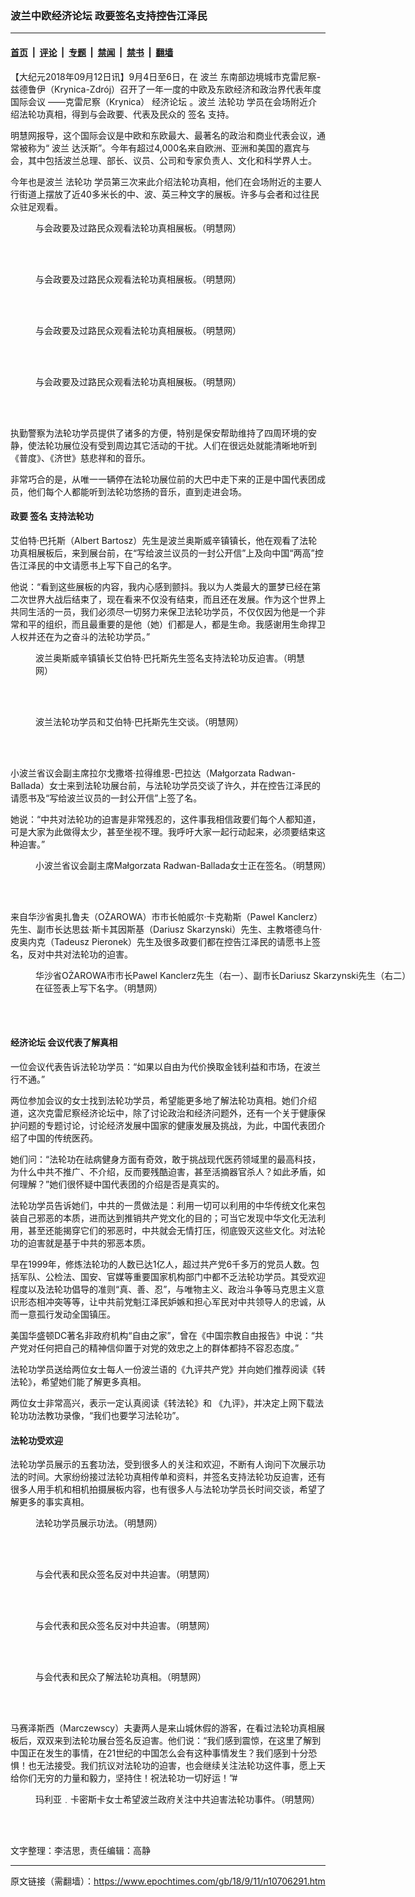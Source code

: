 ### 波兰中欧经济论坛 政要签名支持控告江泽民

---

#### [首页](../../../..?n10706291) &nbsp;|&nbsp; [评论](../../../../../epoch-comment?n10706291) &nbsp;|&nbsp; [专题](../../../../../epoch-special?n10706291) &nbsp;|&nbsp; [禁闻](../../../../../epoch-news?n10706291) &nbsp;|&nbsp; [禁书](../../../../../books?n10706291) &nbsp;|&nbsp; [翻墙](https://github.com/gfw-breaker/nogfw/blob/master/README.md?n10706291)


<div class="post_content" id="artbody" itemprop="articleBody">
 <!-- article content begin -->
 <p>
  【大纪元2018年09月12日讯】9月4日至6日，在
  <ok href="https://www.epochtimes.com/gb/tag/%E6%B3%A2%E5%85%B0.html">
   波兰
  </ok>
  东南部边境城市克雷尼察-兹德鲁伊（Krynica-Zdrój）召开了一年一度的中欧及东欧经济和政治界代表年度国际会议 ——克雷尼察（Krynica）
  <ok href="https://www.epochtimes.com/gb/tag/%E7%BB%8F%E6%B5%8E%E8%AE%BA%E5%9D%9B.html">
   经济论坛
  </ok>
  。波兰
  <ok href="https://www.epochtimes.com/gb/tag/%E6%B3%95%E8%BD%AE%E5%8A%9F.html">
   法轮功
  </ok>
  学员在会场附近介绍法轮功真相，得到与会政要、代表及民众的
  <ok href="https://www.epochtimes.com/gb/tag/%E7%AD%BE%E5%90%8D.html">
   签名
  </ok>
  支持。
 </p>
 <p>
  明慧网报导，这个国际会议是中欧和东欧最大、最著名的政治和商业代表会议，通常被称为“
  <ok href="https://www.epochtimes.com/gb/tag/%E6%B3%A2%E5%85%B0.html">
   波兰
  </ok>
  达沃斯”。今年有超过4,000名来自欧洲、亚洲和美国的嘉宾与会，其中包括波兰总理、部长、议员、公司和专家负责人、文化和科学界人士。
 </p>
 <p>
  今年也是波兰
  <ok href="https://www.epochtimes.com/gb/tag/%E6%B3%95%E8%BD%AE%E5%8A%9F.html">
   法轮功
  </ok>
  学员第三次来此介绍法轮功真相，他们在会场附近的主要人行街道上摆放了近40多米长的中、波、英三种文字的展板。许多与会者和过往民众驻足观看。
 </p>
 <figure aria-describedby="caption-attachment-10706308" class="wp-caption aligncenter" id="attachment_10706308" style="width: 600px">
  <ok href="https://i.epochtimes.com/assets/uploads/2018/09/2018-9-10-krynica-economic-forum_08.jpg" target="_blank">
   <img alt="" class="wp-image-10706308 size-large" src="https://i.epochtimes.com/assets/uploads/2018/09/2018-9-10-krynica-economic-forum_08-600x450.jpg"/>
  </ok>
  <br/><figcaption class="wp-caption-text" id="caption-attachment-10706308">
   与会政要及过路民众观看法轮功真相展板。（明慧网）
  </figcaption><br/>
 </figure><br/>
 <figure aria-describedby="caption-attachment-10706309" class="wp-caption aligncenter" id="attachment_10706309" style="width: 600px">
  <ok href="https://i.epochtimes.com/assets/uploads/2018/09/2018-9-10-krynica-economic-forum_11.jpg" target="_blank">
   <img alt="" class="wp-image-10706309 size-large" src="https://i.epochtimes.com/assets/uploads/2018/09/2018-9-10-krynica-economic-forum_11-600x551.jpg"/>
  </ok>
  <br/><figcaption class="wp-caption-text" id="caption-attachment-10706309">
   与会政要及过路民众观看法轮功真相展板。（明慧网）
  </figcaption><br/>
 </figure><br/>
 <figure aria-describedby="caption-attachment-10706310" class="wp-caption aligncenter" id="attachment_10706310" style="width: 600px">
  <ok href="https://i.epochtimes.com/assets/uploads/2018/09/2018-9-10-krynica-economic-forum_09.jpg" target="_blank">
   <img alt="" class="wp-image-10706310 size-large" src="https://i.epochtimes.com/assets/uploads/2018/09/2018-9-10-krynica-economic-forum_09-600x572.jpg"/>
  </ok>
  <br/><figcaption class="wp-caption-text" id="caption-attachment-10706310">
   与会政要及过路民众观看法轮功真相展板。（明慧网）
  </figcaption><br/>
 </figure><br/>
 <figure aria-describedby="caption-attachment-10706311" class="wp-caption aligncenter" id="attachment_10706311" style="width: 600px">
  <ok href="https://i.epochtimes.com/assets/uploads/2018/09/2018-9-10-krynica-economic-forum_10.jpg" target="_blank">
   <img alt="" class="wp-image-10706311 size-large" src="https://i.epochtimes.com/assets/uploads/2018/09/2018-9-10-krynica-economic-forum_10-600x353.jpg"/>
  </ok>
  <br/><figcaption class="wp-caption-text" id="caption-attachment-10706311">
   与会政要及过路民众观看法轮功真相展板。（明慧网）
  </figcaption><br/>
 </figure><br/>
 <p>
  执勤警察为法轮功学员提供了诸多的方便，特别是保安帮助维持了四周环境的安静，使法轮功展位没有受到周边其它活动的干扰。人们在很远处就能清晰地听到《普度》、《济世》慈悲祥和的音乐。
 </p>
 <p>
  非常巧合的是，从唯一一辆停在法轮功展位前的大巴中走下来的正是中国代表团成员，他们每个人都能听到法轮功悠扬的音乐，直到走进会场。
 </p>
 <h4>
  <b>
   政要
   <ok href="https://www.epochtimes.com/gb/tag/%E7%AD%BE%E5%90%8D.html">
    签名
   </ok>
   支持法轮功
  </b>
 </h4>
 <p>
  艾伯特‧巴托斯（Albert Bartosz）先生是波兰奥斯威辛镇镇长，他在观看了法轮功真相展板后，来到展台前，在“写给波兰议员的一封公开信”上及向中国“两高”控告江泽民的中文请愿书上写下自己的名字。
 </p>
 <p>
  他说：“看到这些展板的内容，我内心感到颤抖。我以为人类最大的噩梦已经在第二次世界大战后结束了，现在看来不仅没有结束，而且还在发展。作为这个世界上共同生活的一员，我们必须尽一切努力来保卫法轮功学员，不仅仅因为他是一个非常和平的组织，而且最重要的是他（她）们都是人，都是生命。我感谢用生命捍卫人权并还在为之奋斗的法轮功学员。”
 </p>
 <figure aria-describedby="caption-attachment-10706335" class="wp-caption aligncenter" id="attachment_10706335" style="width: 450px">
  <ok href="https://i.epochtimes.com/assets/uploads/2018/09/2018-9-10-krynica-economic-forum_13.jpg" target="_blank">
   <img alt="" class="wp-image-10706335 size-medium" src="https://i.epochtimes.com/assets/uploads/2018/09/2018-9-10-krynica-economic-forum_13-450x625.jpg"/>
  </ok>
  <br/><figcaption class="wp-caption-text" id="caption-attachment-10706335">
   波兰奥斯威辛镇镇长艾伯特‧巴托斯先生签名支持法轮功反迫害。（明慧网）
  </figcaption><br/>
 </figure><br/>
 <figure aria-describedby="caption-attachment-10706337" class="wp-caption aligncenter" id="attachment_10706337" style="width: 450px">
  <ok href="https://i.epochtimes.com/assets/uploads/2018/09/2018-9-10-krynica-economic-forum_14.jpg" target="_blank">
   <img alt="" class="wp-image-10706337 size-medium" src="https://i.epochtimes.com/assets/uploads/2018/09/2018-9-10-krynica-economic-forum_14-450x673.jpg"/>
  </ok>
  <br/><figcaption class="wp-caption-text" id="caption-attachment-10706337">
   波兰法轮功学员和艾伯特‧巴托斯先生交谈。（明慧网）
  </figcaption><br/>
 </figure><br/>
 <p>
  小波兰省议会副主席拉尔戈撒塔‧拉得维恩-巴拉达（Małgorzata Radwan-Ballada）女士来到法轮功展台前，与法轮功学员交谈了许久，并在控告江泽民的请愿书及“写给波兰议员的一封公开信”上签了名。
 </p>
 <p>
  她说：“中共对法轮功的迫害是非常残忍的，这件事我相信政要们每个人都知道，可是大家为此做得太少，甚至坐视不理。我呼吁大家一起行动起来，必须要结束这种迫害。”
 </p>
 <figure aria-describedby="caption-attachment-10706387" class="wp-caption aligncenter" id="attachment_10706387" style="width: 600px">
  <ok href="https://i.epochtimes.com/assets/uploads/2018/09/2018-9-10-krynica-economic-forum_16.jpg" target="_blank">
   <img alt="" class="wp-image-10706387 size-large" src="https://i.epochtimes.com/assets/uploads/2018/09/2018-9-10-krynica-economic-forum_16-600x337.jpg"/>
  </ok>
  <br/><figcaption class="wp-caption-text" id="caption-attachment-10706387">
   小波兰省议会副主席Małgorzata Radwan-Ballada女士正在签名。（明慧网）
  </figcaption><br/>
 </figure><br/>
 <p>
  来自华沙省奥扎鲁夫（OŻAROWA）市市长帕威尔‧卡克勒斯（Pawel Kanclerz）先生、副市长达思兹‧斯卡其因斯基（Dariusz Skarzynski）先生、主教塔德乌什‧皮奥内克（Tadeusz Pieronek）先生及很多政要们都在控告江泽民的请愿书上签名，反对中共对法轮功的迫害。
 </p>
 <figure aria-describedby="caption-attachment-10706388" class="wp-caption aligncenter" id="attachment_10706388" style="width: 600px">
  <ok href="https://i.epochtimes.com/assets/uploads/2018/09/2018-9-10-krynica-economic-forum_17.jpg" target="_blank">
   <img alt="" class="wp-image-10706388 size-large" src="https://i.epochtimes.com/assets/uploads/2018/09/2018-9-10-krynica-economic-forum_17-600x384.jpg"/>
  </ok>
  <br/><figcaption class="wp-caption-text" id="caption-attachment-10706388">
   华沙省OŻAROWA市市长Pawel Kanclerz先生（右一）、副市长Dariusz Skarzynski先生（右二）在征签表上写下名字。（明慧网）
  </figcaption><br/>
 </figure><br/>
 <h4>
  <b>
   <ok href="https://www.epochtimes.com/gb/tag/%E7%BB%8F%E6%B5%8E%E8%AE%BA%E5%9D%9B.html">
    经济论坛
   </ok>
   会议代表了解真相
  </b>
 </h4>
 <p>
  一位会议代表告诉法轮功学员：“如果以自由为代价换取金钱利益和市场，在波兰行不通。”
 </p>
 <p>
  两位参加会议的女士找到法轮功学员，希望能更多地了解法轮功真相。她们介绍道，这次克雷尼察经济论坛中，除了讨论政治和经济问题外，还有一个关于健康保护问题的专题讨论，讨论经济发展中国家的健康发展及挑战，为此，中国代表团介绍了中国的传统医药。
 </p>
 <p>
  她们问：“法轮功在祛病健身方面有奇效，敢于挑战现代医药领域里的最高科技，为什么中共不推广、不介绍，反而要残酷迫害，甚至活摘器官杀人？如此矛盾，如何理解？”她们很怀疑中国代表团的介绍是否是真实的。
 </p>
 <p>
  法轮功学员告诉她们，中共的一贯做法是：利用一切可以利用的中华传统文化来包装自己邪恶的本质，进而达到推销共产党文化的目的；可当它发现中华文化无法利用，甚至还能揭穿它们的邪恶时，中共就会无情打压，彻底毁灭这些文化。对法轮功的迫害就是基于中共的邪恶本质。
 </p>
 <p>
  早在1999年，修炼法轮功的人数已达1亿人，超过共产党6千多万的党员人数。包括军队、公检法、国安、官媒等重要国家机构部门中都不乏法轮功学员。其受欢迎程度以及法轮功倡导的准则“真、善、忍”，与唯物主义、政治斗争等马克思主义意识形态相冲突等等，让中共前党魁江泽民妒嫉和担心军民对中共领导人的忠诚，从而一意孤行发动全国镇压。
 </p>
 <p>
  美国华盛顿DC著名非政府机构“自由之家”，曾在《中国宗教自由报告》中说：“共产党对任何把自己的精神信仰置于对党的效忠之上的群体都持不容忍态度。”
 </p>
 <p>
  法轮功学员送给两位女士每人一份波兰语的《九评共产党》并向她们推荐阅读《转法轮》，希望她们能了解更多真相。
 </p>
 <p>
  两位女士非常高兴，表示一定认真阅读《转法轮》和 《九评》，并决定上网下载法轮功功法教功录像，“我们也要学习法轮功”。
 </p>
 <h4>
  法轮功受欢迎
 </h4>
 <p>
  法轮功学员展示的五套功法，受到很多人的关注和欢迎，不断有人询问下次展示功法的时间。大家纷纷接过法轮功真相传单和资料，并签名支持法轮功反迫害，还有很多人用手机和相机拍摄展板内容，也有很多人与法轮功学员长时间交谈，希望了解更多的事实真相。
 </p>
 <figure aria-describedby="caption-attachment-10706441" class="wp-caption aligncenter" id="attachment_10706441" style="width: 600px">
  <ok href="https://i.epochtimes.com/assets/uploads/2018/09/2018-9-10-krynica-economic-forum_01.jpg" target="_blank">
   <img alt="" class="wp-image-10706441 size-large" src="https://i.epochtimes.com/assets/uploads/2018/09/2018-9-10-krynica-economic-forum_01-600x481.jpg"/>
  </ok>
  <br/><figcaption class="wp-caption-text" id="caption-attachment-10706441">
   法轮功学员展示功法。（明慧网）
  </figcaption><br/>
 </figure><br/>
 <figure aria-describedby="caption-attachment-10706442" class="wp-caption aligncenter" id="attachment_10706442" style="width: 600px">
  <ok href="https://i.epochtimes.com/assets/uploads/2018/09/2018-9-10-krynica-economic-forum_04.jpg" target="_blank">
   <img alt="" class="wp-image-10706442 size-large" src="https://i.epochtimes.com/assets/uploads/2018/09/2018-9-10-krynica-economic-forum_04-600x545.jpg"/>
  </ok>
  <br/><figcaption class="wp-caption-text" id="caption-attachment-10706442">
   与会代表和民众签名反对中共迫害。（明慧网）
  </figcaption><br/>
 </figure><br/>
 <figure aria-describedby="caption-attachment-10706444" class="wp-caption aligncenter" id="attachment_10706444" style="width: 600px">
  <ok href="https://i.epochtimes.com/assets/uploads/2018/09/2018-9-10-krynica-economic-forum_06.jpg" target="_blank">
   <img alt="" class="wp-image-10706444 size-large" src="https://i.epochtimes.com/assets/uploads/2018/09/2018-9-10-krynica-economic-forum_06-600x472.jpg"/>
  </ok>
  <br/><figcaption class="wp-caption-text" id="caption-attachment-10706444">
   与会代表和民众签名反对中共迫害。（明慧网）
  </figcaption><br/>
 </figure><br/>
 <figure aria-describedby="caption-attachment-10706445" class="wp-caption aligncenter" id="attachment_10706445" style="width: 600px">
  <ok href="https://i.epochtimes.com/assets/uploads/2018/09/2018-9-10-krynica-economic-forum_12.jpg" target="_blank">
   <img alt="" class="wp-image-10706445 size-large" src="https://i.epochtimes.com/assets/uploads/2018/09/2018-9-10-krynica-economic-forum_12-600x487.jpg"/>
  </ok>
  <br/><figcaption class="wp-caption-text" id="caption-attachment-10706445">
   与会代表和民众了解法轮功真相。（明慧网）
  </figcaption><br/>
 </figure><br/>
 <p>
  马赛泽斯西（Marczewscy）夫妻两人是来山城休假的游客，在看过法轮功真相展板后，双双来到法轮功展台签名反迫害。他们说：“我们感到震惊，在这里了解到中国正在发生的事情，在21世纪的中国怎么会有这种事情发生？我们感到十分恐惧！也无法接受。我们抗议对法轮功的迫害，也会继续关注法轮功这件事，愿上天给你们无穷的力量和毅力，坚持住！祝法轮功一切好运！”#
 </p>
 <figure aria-describedby="caption-attachment-10706454" class="wp-caption aligncenter" id="attachment_10706454" style="width: 450px">
  <ok href="https://i.epochtimes.com/assets/uploads/2018/09/2018-9-10-krynica-economic-forum_15.jpg" target="_blank">
   <img alt="" class="wp-image-10706454 size-medium" src="https://i.epochtimes.com/assets/uploads/2018/09/2018-9-10-krynica-economic-forum_15-450x548.jpg"/>
  </ok>
  <br/><figcaption class="wp-caption-text" id="caption-attachment-10706454">
   玛利亚﹒卡密斯卡女士希望波兰政府关注中共迫害法轮功事件。（明慧网）
  </figcaption><br/>
 </figure><br/>
 <p>
  文字整理：李洁思，责任编辑：高静
 </p>
 <!-- article content end -->
 <div id="below_article_ad">
 </div>
</div>


---

原文链接（需翻墙）：https://www.epochtimes.com/gb/18/9/11/n10706291.htm